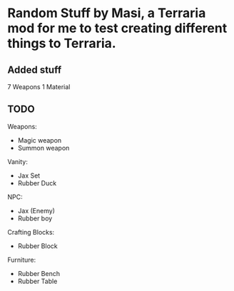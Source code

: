 # Random Stuff by Masi, a Terraria mod for me to test creating different things to Terraria.


## Added stuff
7 Weapons
1 Material


## TODO

Weapons:
- Magic weapon
- Summon weapon

Vanity:
- Jax Set
- Rubber Duck

NPC:
- Jax (Enemy)
- Rubber boy

Crafting Blocks:
- Rubber Block

Furniture:
- Rubber Bench
- Rubber Table